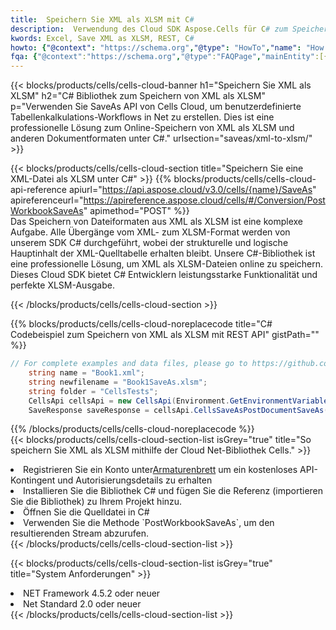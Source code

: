 ```yaml
---
title:  Speichern Sie XML als XLSM mit C#
description:  Verwendung des Cloud SDK Aspose.Cells für C# zum Speichern der XML-Formatdatei als XLSM-Formatdatei.
kwords: Excel, Save XML as XLSM, REST, C#
howto: {"@context": "https://schema.org","@type": "HowTo","name": "How to save XML as XLSM using the Cells Cloud Net library.","description": "How to save XML as XLSM using the Cells Cloud Net library.","image": {"@type": "ImageObject"},"url": "/net/saveas/xml-to-xlsm/","step": [{ "@type": "HowToStep","name": "How to save XML as XLSM using the Cells Cloud Net library. step 1", "image": {"@type": "ImageObject",},"url": "/net/saveas/xml-to-xlsm/","text": "Register an account at <a href='https://dashboard.aspose.cloud/'>Dashboard</a> to get free API quota & authorization details",},{ "@type": "HowToStep","name": "How to save XML as XLSM using the Cells Cloud Net library. step 1", "image": {"@type": "ImageObject",},"url": "/net/saveas/xml-to-xlsm/","text": "Install C# library and add the reference (import the library) to your project.",},{ "@type": "HowToStep","name": "How to save XML as XLSM using the Cells Cloud Net library. step 1", "image": {"@type": "ImageObject",},"url": "/net/saveas/xml-to-xlsm/","text": "Open the source file in C#",},{ "@type": "HowToStep","name": "How to save XML as XLSM using the Cells Cloud Net library. step 1", "image": {"@type": "ImageObject",},"url": "/net/saveas/xml-to-xlsm/","text": "Use the `PostWorkbookSaveAs` method to retrieve the resulting stream.",}, ],"supply": {"@type": "HowToSupply","name": "document"},"tool": [{"@type": "HowToTool","name": "Visual Studio, Visual Studio Code, Rider"},{"@type": "HowToTool","name": "Aspose Cells"}],"totalTime": "PT6M"}
fqa: {"@context":"https://schema.org","@type":"FAQPage","mainEntity":[{"@type":"Question","name":"Why save file as other formats file in C# using REST API?","acceptedAnswer":{"@type":"Answer","text":"Documents are encoded in many ways, and some files may be incompatible with the software you use. To open and read such files, just save them as appropriate file formats.<br/><ol><li>Install .NET SDK and add the reference (import the library) to your project.</li><li>Open the source file in C# using REST API.</li><li>Call the PostWorkbookSaveAsRequest() method, passing an output filename with required extension.</li><li>Get the result of save as a separate file.</li></ol>"}},{"@type":"Question","name":"What file formats can I save as with your C# library?","acceptedAnswer":{"@type":"Answer","text":"We support a variety of file formats for conversion using .NET library, including XLSX, Excel, xls , PDF, CSV, HTML, Markdown, XML, PNG, JPG, TIFF, Json, TXT and many more."}},{"@type":"Question","name":"What is the maximum allowed file size for conversion using this .NET library?","acceptedAnswer":{"@type":"Answer","text":"There are no file size limits for format conversions using .NET library."}}]}
---
```

{{< blocks/products/cells/cells-cloud-banner h1="Speichern Sie XML als XLSM" h2="C# Bibliothek zum Speichern von XML als XLSM" p="Verwenden Sie SaveAs API von Cells Cloud, um benutzerdefinierte Tabellenkalkulations-Workflows in Net zu erstellen. Dies ist eine professionelle Lösung zum Online-Speichern von XML als XLSM und anderen Dokumentformaten unter C#." urlsection="saveas/xml-to-xlsm/" >}}

{{< blocks/products/cells/cells-cloud-section title="Speichern Sie eine XML-Datei als XLSM unter C#" >}}
{{% blocks/products/cells/cells-cloud-api-reference apiurl="https://api.aspose.cloud/v3.0/cells/{name}/SaveAs" apireferenceurl="https://apireference.aspose.cloud/cells/#/Conversion/PostWorkbookSaveAs" apimethod="POST" %}}
<br/>
Das Speichern von Dateiformaten aus XML als XLSM ist eine komplexe Aufgabe. Alle Übergänge vom XML- zum XLSM-Format werden von unserem SDK C# durchgeführt, wobei der strukturelle und logische Hauptinhalt der XML-Quelltabelle erhalten bleibt. Unsere C#-Bibliothek ist eine professionelle Lösung, um XML als XLSM-Dateien online zu speichern. Dieses Cloud SDK bietet C# Entwicklern leistungsstarke Funktionalität und perfekte XLSM-Ausgabe.

{{< /blocks/products/cells/cells-cloud-section >}}

{{% blocks/products/cells/cells-cloud-noreplacecode title="C# Codebeispiel zum Speichern von XML als XLSM mit REST API" gistPath="" %}}
  
```cs
// For complete examples and data files, please go to https://github.com/aspose-cells-cloud/aspose-cells-cloud-dotnet/
    string name = "Book1.xml";
    string newfilename = "Book1SaveAs.xlsm";
    string folder = "CellsTests";
    CellsApi cellsApi = new CellsApi(Environment.GetEnvironmentVariable("ProductClientId"), Environment.GetEnvironmentVariable("ProductClientSecret"));
    SaveResponse saveResponse = cellsApi.CellsSaveAsPostDocumentSaveAs(name, null, newfilename, null,null,folder);
```
  
{{% /blocks/products/cells/cells-cloud-noreplacecode %}}
<br/>
{{< blocks/products/cells/cells-cloud-section-list isGrey="true" title="So speichern Sie XML als XLSM mithilfe der Cloud Net-Bibliothek Cells." >}}
<li> Registrieren Sie ein Konto unter<a href="https://dashboard.aspose.cloud/">Armaturenbrett</a> um ein kostenloses API-Kontingent und Autorisierungsdetails zu erhalten</li>
<li>Installieren Sie die Bibliothek C# und fügen Sie die Referenz (importieren Sie die Bibliothek) zu Ihrem Projekt hinzu.</li>
<li>Öffnen Sie die Quelldatei in C#</li>
<li>Verwenden Sie die Methode `PostWorkbookSaveAs`, um den resultierenden Stream abzurufen.</li>
{{< /blocks/products/cells/cells-cloud-section-list >}}

{{< blocks/products/cells/cells-cloud-section-list isGrey="true" title="System Anforderungen" >}}
<li>NET Framework 4.5.2 oder neuer</li>
<li>Net Standard 2.0 oder neuer</li>
{{< /blocks/products/cells/cells-cloud-section-list >}}
